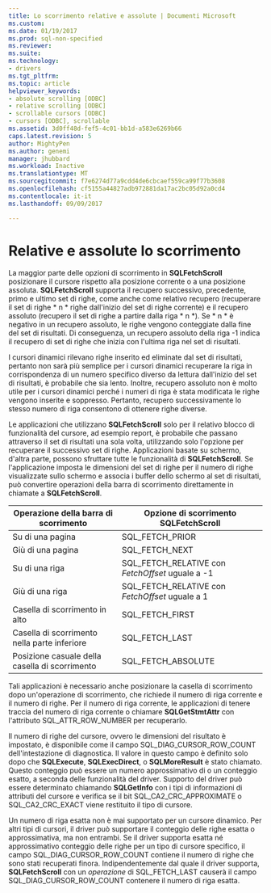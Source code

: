```yaml
---
title: Lo scorrimento relative e assolute | Documenti Microsoft
ms.custom: 
ms.date: 01/19/2017
ms.prod: sql-non-specified
ms.reviewer: 
ms.suite: 
ms.technology:
- drivers
ms.tgt_pltfrm: 
ms.topic: article
helpviewer_keywords:
- absolute scrolling [ODBC]
- relative scrolling [ODBC]
- scrollable cursors [ODBC]
- cursors [ODBC], scrollable
ms.assetid: 3d0ff48d-fef5-4c01-bb1d-a583e6269b66
caps.latest.revision: 5
author: MightyPen
ms.author: genemi
manager: jhubbard
ms.workload: Inactive
ms.translationtype: MT
ms.sourcegitcommit: f7e6274d77a9cdd4de6cbcaef559ca99f77b3608
ms.openlocfilehash: cf5155a44827adb972881da17ac2bc05d92a0cd4
ms.contentlocale: it-it
ms.lasthandoff: 09/09/2017

---
```

# <a name="relative-and-absolute-scrolling"></a>Relative e assolute lo scorrimento
La maggior parte delle opzioni di scorrimento in **SQLFetchScroll** posizionare il cursore rispetto alla posizione corrente o a una posizione assoluta. **SQLFetchScroll** supporta il recupero successivo, precedente, primo e ultimo set di righe, come anche come relativo recupero (recuperare il set di righe * n * righe dall'inizio del set di righe corrente) e il recupero assoluto (recupero il set di righe a partire dalla riga * n *). Se * n * è negativo in un recupero assoluto, le righe vengono conteggiate dalla fine del set di risultati. Di conseguenza, un recupero assoluto della riga -1 indica il recupero di set di righe che inizia con l'ultima riga nel set di risultati.  
  
 I cursori dinamici rilevano righe inserito ed eliminate dal set di risultati, pertanto non sarà più semplice per i cursori dinamici recuperare la riga in corrispondenza di un numero specifico diverso da lettura dall'inizio del set di risultati, è probabile che sia lento. Inoltre, recupero assoluto non è molto utile per i cursori dinamici perché i numeri di riga è stata modificata le righe vengono inserite e soppresso. Pertanto, recupero successivamente lo stesso numero di riga consentono di ottenere righe diverse.  
  
 Le applicazioni che utilizzano **SQLFetchScroll** solo per il relativo blocco di funzionalità del cursore, ad esempio report, è probabile che passano attraverso il set di risultati una sola volta, utilizzando solo l'opzione per recuperare il successivo set di righe. Applicazioni basate su schermo, d'altra parte, possono sfruttare tutte le funzionalità di **SQLFetchScroll**. Se l'applicazione imposta le dimensioni del set di righe per il numero di righe visualizzate sullo schermo e associa i buffer dello schermo al set di risultati, può convertire operazioni della barra di scorrimento direttamente in chiamate a **SQLFetchScroll**.  
  
|Operazione della barra di scorrimento|Opzione di scorrimento SQLFetchScroll|  
|--------------------------|-------------------------------------|  
|Su di una pagina|SQL_FETCH_PRIOR|  
|Giù di una pagina|SQL_FETCH_NEXT|  
|Su di una riga|SQL_FETCH_RELATIVE con *FetchOffset* uguale a -1|  
|Giù di una riga|SQL_FETCH_RELATIVE con *FetchOffset* uguale a 1|  
|Casella di scorrimento in alto|SQL_FETCH_FIRST|  
|Casella di scorrimento nella parte inferiore|SQL_FETCH_LAST|  
|Posizione casuale della casella di scorrimento|SQL_FETCH_ABSOLUTE|  
  
 Tali applicazioni è necessario anche posizionare la casella di scorrimento dopo un'operazione di scorrimento, che richiede il numero di riga corrente e il numero di righe. Per il numero di riga corrente, le applicazioni di tenere traccia del numero di riga corrente o chiamare **SQLGetStmtAttr** con l'attributo SQL_ATTR_ROW_NUMBER per recuperarlo.  
  
 Il numero di righe del cursore, ovvero le dimensioni del risultato è impostato, è disponibile come il campo SQL_DIAG_CURSOR_ROW_COUNT dell'intestazione di diagnostica. Il valore in questo campo è definito solo dopo che **SQLExecute**, **SQLExecDirect**, o **SQLMoreResult** è stato chiamato. Questo conteggio può essere un numero approssimativo di o un conteggio esatto, a seconda delle funzionalità del driver. Supporto del driver può essere determinato chiamando **SQLGetInfo** con i tipi di informazioni di attributi del cursore e verifica se il bit SQL_CA2_CRC_APPROXIMATE o SQL_CA2_CRC_EXACT viene restituito il tipo di cursore.  
  
 Un numero di riga esatta non è mai supportato per un cursore dinamico. Per altri tipi di cursori, il driver può supportare il conteggio delle righe esatta o approssimativa, ma non entrambi. Se il driver supporta esatta né approssimativo conteggio delle righe per un tipo di cursore specifico, il campo SQL_DIAG_CURSOR_ROW_COUNT contiene il numero di righe che sono stati recuperati finora. Indipendentemente dal quale il driver supporta, **SQLFetchScroll** con un *operazione* di SQL_FETCH_LAST causerà il campo SQL_DIAG_CURSOR_ROW_COUNT contenere il numero di riga esatta.

